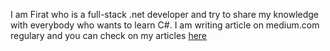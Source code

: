 
I am Firat who is a full-stack .net developer and try to share my knowledge with everybody who wants to learn C#. 
I am writing article on medium.com regulary and you can check on my articles <a href="firattonak.medium.com">here</a> 

